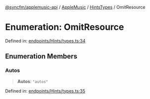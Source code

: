 [@syncfm/applemusic-api](../../../../../../globals.md) / [AppleMusic](../../../index.md) / [HintsTypes](../index.md) / OmitResource

# Enumeration: OmitResource

Defined in: [endpoints/Hints/types.ts:34](https://github.com/sync-fm/applemusic-api/blob/9471caba6a6b5bc92263ffc6e5d9c04672ec1f7f/src/endpoints/Hints/types.ts#L34)

## Enumeration Members

### Autos

> **Autos**: `"autos"`

Defined in: [endpoints/Hints/types.ts:35](https://github.com/sync-fm/applemusic-api/blob/9471caba6a6b5bc92263ffc6e5d9c04672ec1f7f/src/endpoints/Hints/types.ts#L35)

